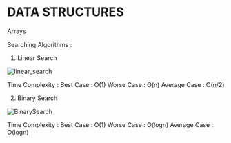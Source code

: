 # **DATA STRUCTURES**

Arrays

Searching Algorithms :
1. Linear Search 

![linear_search](https://user-images.githubusercontent.com/85002425/147288581-35cae12a-c960-4209-99a3-09b23872600e.gif)

Time Complexity :
    Best Case :  O(1)
    Worse Case : O(n)
    Average Case : O(n/2)

2. Binary Search 

![BinarySearch](https://user-images.githubusercontent.com/85002425/147289342-6296df85-acee-40e5-8cfa-ae9cef37ffa6.gif)

Time Complexity :
    Best Case :  O(1)
    Worse Case : O(logn)
    Average Case : O(logn)
